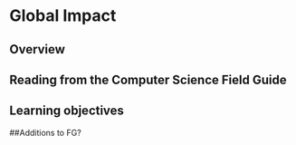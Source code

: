 # Global Impact

## Overview

## Reading from the Computer Science Field Guide

## Learning objectives

##Additions to FG?
